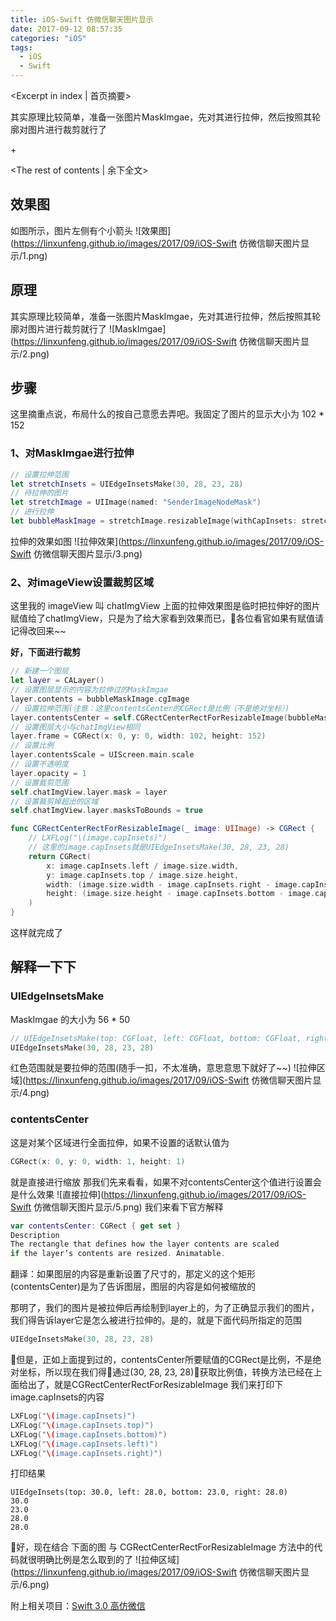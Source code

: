 ```yaml
---
title: iOS-Swift 仿微信聊天图片显示
date: 2017-09-12 08:57:35
categories: "iOS"
tags:
  - iOS
  - Swift
---
```


<Excerpt in index | 首页摘要> 

其实原理比较简单，准备一张图片MaskImgae，先对其进行拉伸，然后按照其轮廓对图片进行裁剪就行了

+<!-- more -->

<The rest of contents | 余下全文>

## 效果图

如图所示，图片左侧有个小箭头
![效果图](https://linxunfeng.github.io/images/2017/09/iOS-Swift 仿微信聊天图片显示/1.png)

## 原理
其实原理比较简单，准备一张图片MaskImgae，先对其进行拉伸，然后按照其轮廓对图片进行裁剪就行了
![MaskImgae](https://linxunfeng.github.io/images/2017/09/iOS-Swift 仿微信聊天图片显示/2.png)

## 步骤
这里摘重点说，布局什么的按自己意愿去弄吧。我固定了图片的显示大小为 102 * 152
### 1、对MaskImgae进行拉伸
```swift
// 设置拉伸范围
let stretchInsets = UIEdgeInsetsMake(30, 28, 23, 28)
// 待拉伸的图片
let stretchImage = UIImage(named: "SenderImageNodeMask")
// 进行拉伸
let bubbleMaskImage = stretchImage.resizableImage(withCapInsets: stretchInsets, resizingMode: .stretch)
```
拉伸的效果如图
![拉伸效果](https://linxunfeng.github.io/images/2017/09/iOS-Swift 仿微信聊天图片显示/3.png)

### 2、对imageView设置裁剪区域
这里我的 imageView 叫   chatImgView
上面的拉伸效果图是临时把拉伸好的图片赋值给了chatImgView，只是为了给大家看到效果而已，各位看官如果有赋值请记得改回来~~

**好，下面进行裁剪**
```swift
// 新建一个图层
let layer = CALayer()
// 设置图层显示的内容为拉伸过的MaskImgae
layer.contents = bubbleMaskImage.cgImage
// 设置拉伸范围(注意：这里contentsCenter的CGRect是比例（不是绝对坐标）)
layer.contentsCenter = self.CGRectCenterRectForResizableImage(bubbleMaskImage)
// 设置图层大小与chatImgView相同
layer.frame = CGRect(x: 0, y: 0, width: 102, height: 152)
// 设置比例
layer.contentsScale = UIScreen.main.scale
// 设置不透明度
layer.opacity = 1
// 设置裁剪范围
self.chatImgView.layer.mask = layer
// 设置裁剪掉超出的区域
self.chatImgView.layer.masksToBounds = true
```
```swift
func CGRectCenterRectForResizableImage(_ image: UIImage) -> CGRect {
    // LXFLog("\(image.capInsets)")
    // 这里的image.capInsets就是UIEdgeInsetsMake(30, 28, 23, 28)
    return CGRect(
        x: image.capInsets.left / image.size.width,
        y: image.capInsets.top / image.size.height,
        width: (image.size.width - image.capInsets.right - image.capInsets.left) / image.size.width,
        height: (image.size.height - image.capInsets.bottom - image.capInsets.top) / image.size.height
    )
}
```
这样就完成了
## 解释一下下
### UIEdgeInsetsMake
MaskImgae 的大小为 56 * 50
```swift
// UIEdgeInsetsMake(top: CGFloat, left: CGFloat, bottom: CGFloat, right: CGFloat)
UIEdgeInsetsMake(30, 28, 23, 28)
```
红色范围就是要拉伸的范围(随手一扣，不太准确，意思意思下就好了~~)
![拉伸区域](https://linxunfeng.github.io/images/2017/09/iOS-Swift 仿微信聊天图片显示/4.png)

### contentsCenter
这是对某个区域进行全面拉伸，如果不设置的话默认值为
```swift
CGRect(x: 0, y: 0, width: 1, height: 1)
```
就是直接进行缩放
那我们先来看看，如果不对contentsCenter这个值进行设置会是什么效果
![直接拉伸](https://linxunfeng.github.io/images/2017/09/iOS-Swift 仿微信聊天图片显示/5.png)
我们来看下官方解释

```swift
var contentsCenter: CGRect { get set }
Description	
The rectangle that defines how the layer contents are scaled
if the layer’s contents are resized. Animatable.
```
翻译：如果图层的内容是重新设置了尺寸的，那定义的这个矩形(contentsCenter)是为了告诉图层，图层的内容是如何被缩放的

那明了，我们的图片是被拉伸后再绘制到layer上的，为了正确显示我们的图片，我们得告诉layer它是怎么被进行拉伸的。是的，就是下面代码所指定的范围
```swift
UIEdgeInsetsMake(30, 28, 23, 28)
```
但是，正如上面提到过的，contentsCenter所要赋值的CGRect是比例，不是绝对坐标，所以现在我们得通过(30, 28, 23, 28)获取比例值，转换方法已经在上面给出了，就是CGRectCenterRectForResizableImage
我们来打印下 image.capInsets的内容
```swift
LXFLog("\(image.capInsets)")
LXFLog("\(image.capInsets.top)")
LXFLog("\(image.capInsets.bottom)")
LXFLog("\(image.capInsets.left)")
LXFLog("\(image.capInsets.right)")
```
打印结果
```
UIEdgeInsets(top: 30.0, left: 28.0, bottom: 23.0, right: 28.0)
30.0
23.0
28.0
28.0
```
好，现在结合 下面的图 与 CGRectCenterRectForResizableImage 方法中的代码就很明确比例是怎么取到的了
![拉伸区域](https://linxunfeng.github.io/images/2017/09/iOS-Swift 仿微信聊天图片显示/6.png)

附上相关项目：[Swift 3.0 高仿微信](https://github.com/LinXunFeng/LXFWeChat)



<div class="github-widget" data-repo="LinXunFeng/LXFWeChat"></div>